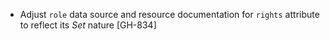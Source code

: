 * Adjust `role` data source and resource documentation for `rights` attribute to reflect its *Set* nature [GH-834]